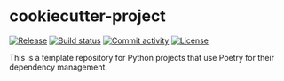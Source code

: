 # cookiecutter-project

[![Release](https://img.shields.io/github/v/release/mraum89/cookiecutter-project)](https://img.shields.io/github/v/release/mraum89/cookiecutter-project)
[![Build status](https://img.shields.io/github/actions/workflow/status/mraum89/cookiecutter-project/main.yml?branch=main)](https://github.com/mraum89/cookiecutter-project/actions/workflows/main.yml?query=branch%3Amain)
[![Commit activity](https://img.shields.io/github/commit-activity/m/mraum89/cookiecutter-project)](https://img.shields.io/github/commit-activity/m/mraum89/cookiecutter-project)
[![License](https://img.shields.io/github/license/mraum89/cookiecutter-project)](https://img.shields.io/github/license/mraum89/cookiecutter-project)

This is a template repository for Python projects that use Poetry for their dependency management.
